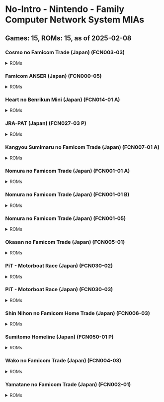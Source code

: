 # No-Intro - Nintendo - Family Computer Network System MIAs
## Games: 15, ROMs: 15, as of 2025-02-08
### Cosmo no Famicom Trade (Japan) (FCN003-03)
<details>
<summary>ROMs</summary>

- Cosmo no Famicom Trade (Japan) (FCN003-03).fcn, CRC: 79c14a24
</details>

### Famicom ANSER (Japan) (FCN000-05)
<details>
<summary>ROMs</summary>

- Famicom ANSER (Japan) (FCN000-05).fcn, CRC: 1843f624
</details>

### Heart no Benrikun Mini (Japan) (FCN014-01 A)
<details>
<summary>ROMs</summary>

- Heart no Benrikun Mini (Japan) (FCN014-01 A).fcn, CRC: 1c78f12c
</details>

### JRA-PAT (Japan) (FCN027-03 P)
<details>
<summary>ROMs</summary>

- JRA-PAT (Japan) (FCN027-03 P).fcn, CRC: 92e8a4db
</details>

### Kangyou Sumimaru no Famicom Trade (Japan) (FCN007-01 A)
<details>
<summary>ROMs</summary>

- Kangyou Sumimaru no Famicom Trade (Japan) (FCN007-01 A).fcn, CRC: 2bc6b0f2
</details>

### Nomura no Famicom Trade (Japan) (FCN001-01 A)
<details>
<summary>ROMs</summary>

- Nomura no Famicom Trade (Japan) (FCN001-01 A).fcn, CRC: 6e1ac903
</details>

### Nomura no Famicom Trade (Japan) (FCN001-01 B)
<details>
<summary>ROMs</summary>

- Nomura no Famicom Trade (Japan) (FCN001-01 B).fcn, CRC: dcaa0ca5
</details>

### Nomura no Famicom Trade (Japan) (FCN001-05)
<details>
<summary>ROMs</summary>

- Nomura no Famicom Trade (Japan) (FCN001-05).fcn, CRC: 28893551
</details>

### Okasan no Famicom Trade (Japan) (FCN005-01)
<details>
<summary>ROMs</summary>

- Okasan no Famicom Trade (Japan) (FCN005-01).fcn, CRC: f44d9794
</details>

### PiT - Motorboat Race (Japan) (FCN030-02)
<details>
<summary>ROMs</summary>

- PiT - Motorboat Race (Japan) (FCN030-02).fcn, CRC: 8a9f6ced
</details>

### PiT - Motorboat Race (Japan) (FCN030-03)
<details>
<summary>ROMs</summary>

- PiT - Motorboat Race (Japan) (FCN030-03).fcn, CRC: 44df9a30
</details>

### Shin Nihon no Famicom Home Trade (Japan) (FCN006-03)
<details>
<summary>ROMs</summary>

- Shin Nihon no Famicom Home Trade (Japan) (FCN006-03).fcn, CRC: 27ff052c
</details>

### Sumitomo Homeline (Japan) (FCN050-01 P)
<details>
<summary>ROMs</summary>

- Sumitomo Homeline (Japan) (FCN050-01 P).fcn, CRC: 7341442f
</details>

### Wako no Famicom Trade (Japan) (FCN004-03)
<details>
<summary>ROMs</summary>

- Wako no Famicom Trade (Japan) (FCN004-03).fcn, CRC: 2b30c48a
</details>

### Yamatane no Famicom Trade (Japan) (FCN002-01)
<details>
<summary>ROMs</summary>

- Yamatane no Famicom Trade (Japan) (FCN002-01).fcn, CRC: dbf890f9
</details>

